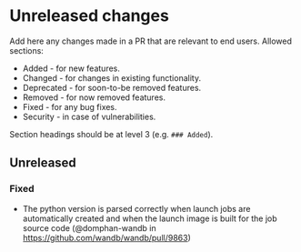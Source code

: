 # Unreleased changes

Add here any changes made in a PR that are relevant to end users. Allowed sections:

- Added - for new features.
- Changed - for changes in existing functionality.
- Deprecated - for soon-to-be removed features.
- Removed - for now removed features.
- Fixed - for any bug fixes.
- Security - in case of vulnerabilities.

Section headings should be at level 3 (e.g. `### Added`).

## Unreleased

### Fixed

- The python version is parsed correctly when launch jobs are automatically created and when the launch image is built for the job source code (@domphan-wandb in https://github.com/wandb/wandb/pull/9863)
